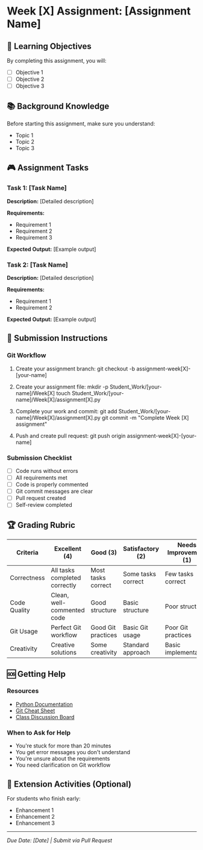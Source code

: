 # Week [X] Assignment: [Assignment Name]

## 🎯 Learning Objectives
By completing this assignment, you will:
- [ ] Objective 1
- [ ] Objective 2
- [ ] Objective 3

## 📚 Background Knowledge
Before starting this assignment, make sure you understand:
- Topic 1
- Topic 2
- Topic 3

## 🎮 Assignment Tasks

### Task 1: [Task Name]
**Description:** [Detailed description]

**Requirements:**
- Requirement 1
- Requirement 2
- Requirement 3

**Expected Output:**
[Example output]



### Task 2: [Task Name]
**Description:** [Detailed description]

**Requirements:**
- Requirement 1
- Requirement 2

**Expected Output:**
[Example output]



## 📝 Submission Instructions

### Git Workflow
1. Create your assignment branch:
git checkout -b assignment-week[X]-[your-name]



2. Create your assignment file:
mkdir -p Student_Work/[your-name]/Week[X]
touch Student_Work/[your-name]/Week[X]/assignment[X].py



3. Complete your work and commit:
git add Student_Work/[your-name]/Week[X]/assignment[X].py
git commit -m "Complete Week [X] assignment"



4. Push and create pull request:
git push origin assignment-week[X]-[your-name]



### Submission Checklist
- [ ] Code runs without errors
- [ ] All requirements met
- [ ] Code is properly commented
- [ ] Git commit messages are clear
- [ ] Pull request created
- [ ] Self-review completed

## 🏆 Grading Rubric

| Criteria | Excellent (4) | Good (3) | Satisfactory (2) | Needs Improvement (1) |
|----------|---------------|----------|------------------|----------------------|
| Correctness | All tasks completed correctly | Most tasks correct | Some tasks correct | Few tasks correct |
| Code Quality | Clean, well-commented code | Good structure | Basic structure | Poor structure |
| Git Usage | Perfect Git workflow | Good Git practices | Basic Git usage | Poor Git practices |
| Creativity | Creative solutions | Some creativity | Standard approach | Basic implementation |

## 🆘 Getting Help

### Resources
- [Python Documentation](https://docs.python.org/3/)
- [Git Cheat Sheet](../../Resources/git_cheat_sheet.md)
- [Class Discussion Board](../../issues)

### When to Ask for Help
- You're stuck for more than 20 minutes
- You get error messages you don't understand
- You're unsure about the requirements
- You need clarification on Git workflow

## 🎯 Extension Activities (Optional)
For students who finish early:
- Enhancement 1
- Enhancement 2
- Enhancement 3

---
*Due Date: [Date] | Submit via Pull Request*
